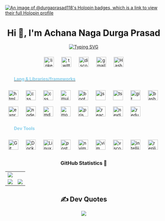 [![An image of @durgaprasad118's Holopin badges, which is a link to view their full Holopin profile](https://holopin.me/durgaprasad118)](https://holopin.io/@durgaprasad118)
<h1 align="center">Hi 👋, I'm Achana Naga Durga Prasad</h1>

<div align="center">

[![Typing SVG](https://readme-typing-svg.demolab.com?font=Fira+Code&weight=900&size=26&duration=3000&pause=500&color=FDFEFE&background=2A2E3425&center=true&vCenter=true&&lines=Full+Stack+Web+Developer)](https://git.io/typing-svg)
</div>
<p align="center">
  <a
    href="https://www.linkedin.com/in/dp1108/"
    target="_blank"
    ><img
      style="margin: 10px"
      src="https://skillicons.dev/icons?i=linkedin&theme=dark"
      alt="linkedin"
      height="32"
  /></a>
  <a
    href="https://twitter.com/durgaprasad_118"
    target="_blank"
    ><img
      style="margin: 10px"
      src="https://skillicons.dev/icons?i=twitter&theme=dark"
      alt="twitter"
      height="32"
  /></a>
  <a
    href="https://discord.gg/1027770464824741908"
    target="_blank"
    ><img
      style="margin: 10px"
      src="https://skillicons.dev/icons?i=discord&theme=dark"
      alt="discord"
      height="32"
  /></a>
<a
  href="mailto:durgaprasadachana1108@gmail.com"
  target="_blank"
  ><img
    style="margin: 10px"
    src="https://skillicons.dev/icons?i=gmail&theme=dark"
    alt="gmail"
    height="32"
/></a>
  <a href="https://hashnode.com/@durgaprasad1108" target="blank"  ><img src="https://cdn.hashnode.com/res/hashnode/image/upload/v1611902473383/CDyAuTy75.png?auto=compress" style="margin:10px" alt="Hashnode Profile" height="32" />
</p>

<h4 align="left" style="padding-Left:28px; color:skyblue">Lang & Libraries/frameworks</h4>
<p align="left">
  <a
    href="https://www.docker.com/"
    target="_blank"
    ><img
      style="margin: 10px"
      src="https://skillicons.dev/icons?i=html&theme=dark"
      alt="html"
      height="32"
  /></a>
  <a
    href="https://www.linux.org/"
    target="_blank"
    ><img
      style="margin: 10px"
      src="https://skillicons.dev/icons?i=css&theme=dark"
      alt="css"
      height="32"
  /></a>
   <a
    href="https://www.linux.org/"
    target="_blank"
    ><img
      style="margin: 10px"
      src="https://skillicons.dev/icons?i=tailwind&theme=dark"
      alt="css tailwind"
      height="32"
  /></a>
  <a
    href="https://www.linux.org/"
    target="_blank"
    ><img
      style="margin: 10px"
      src="https://skillicons.dev/icons?i=mui&theme=dark"
      alt="mui"
      height="32"
  /></a>
   <a
    href="https://www.linux.org/"
    target="_blank"
    ><img
      style="margin: 10px"
      src="https://skillicons.dev/icons?i=bootstrap&theme=dark"
      alt="bootstrap"
      height="32"
  /></a>
  <a
    href="https://www.linux.org/"
    target="_blank"
    ><img
      style="margin: 10px"
      src="https://skillicons.dev/icons?i=js&theme=dark"
      alt="js"
      height="32"
  /></a>
   <a
    href="https://www.linux.org/"
    target="_blank"
    ><img
      style="margin: 10px"
      src="https://skillicons.dev/icons?i=ts&theme=dark"
      alt="ts"
      height="32"
  /></a>
  <a
    href="https://www.linux.org/"
    target="_blank"
    ><img
      style="margin: 10px"
      src="https://skillicons.dev/icons?i=git&theme=dark"
      alt="git"
      height="32"
  /></a>
   <a
    href="https://www.linux.org/"
    target="_blank"
    ><img
      style="margin: 10px"
      src="https://skillicons.dev/icons?i=bash&theme=dark"
      alt="bash"
      height="32"
  /></a>
  <a
    href="https://www.linux.org/"
    target="_blank"
    ><img
      style="margin: 10px"
      src="https://skillicons.dev/icons?i=express&theme=dark"
      alt="express"
      height="32"
  /></a>
  <a
    href="https://www.linux.org/"
    target="_blank"
    ><img
      style="margin: 10px"
      src="https://skillicons.dev/icons?i=nodejs&theme=dark"
      alt="nodejs"
      height="32"
  /></a>
    <a
    href="https://www.linux.org/"
    target="_blank"
    ><img
      style="margin: 10px"
      src="https://skillicons.dev/icons?i=markdown&theme=dark"
      alt="md"
      height="32"
  /></a>
    <a
    href="https://www.linux.org/"
    target="_blank"
    ><img
      style="margin: 10px"
      src="https://skillicons.dev/icons?i=mongodb&theme=dark"
      alt="mongodb"
      height="32"
  /></a>
        <a
    href="https://www.linux.org/"
    target="_blank"
    ><img
      style="margin: 10px"
      src="https://skillicons.dev/icons?i=prisma&theme=dark"
      alt="prisma"
      height="32"
  /></a>
    <a
    href="https://www.linux.org/"
    target="_blank"
    ><img
      style="margin: 10px"
      src="https://skillicons.dev/icons?i=react&theme=dark"
      alt="react"
      height="32"
  /></a>
    <a
    href="https://www.linux.org/"
    target="_blank"
    ><img
      style="margin: 10px"
      src="https://skillicons.dev/icons?i=nextjs&theme=dark"
      alt="nextjs"
      height="32"
  /></a>
   <a
    href="https://www.linux.org/"
    target="_blank"
    ><img
      style="margin: 10px"
      src="https://skillicons.dev/icons?i=redux&theme=dark"
      alt="redux"
      height="32"
  /></a>
</p>

<h4 align="left" style="padding-Left:28px; color:skyblue">Dev Tools</h4>
<p align="left">
  <a
    href="https://github.com/"
    target="_blank"
    ><img
      style="margin: 10px"
      src="https://skillicons.dev/icons?i=github&theme=dark"
      alt="Git"
      height="32"
  /></a>
  <a
    href="https://www.docker.com/"
    target="_blank"
    ><img
      style="margin: 10px"
      src="https://skillicons.dev/icons?i=docker&theme=dark"
      alt="Docker"
      height="32"
  /></a>
  <a
    href="https://www.linux.org/"
    target="_blank"
    ><img
      style="margin: 10px"
      src="https://skillicons.dev/icons?i=linux&theme=dark"
      alt="Linux"
      height="32"
  /></a>
  <a
    href="https://www.linux.org/"
    target="_blank"
    ><img
      style="margin: 10px"
      src="https://skillicons.dev/icons?i=postman&theme=dark"
      alt="postman"
      height="32"
  /></a>
  <a
    href="https://www.linux.org/"
    target="_blank"
    ><img
      style="margin: 10px"
      src="https://skillicons.dev/icons?i=neovim&theme=dark"
      alt="nvim"
      height="32"
  /></a>
   <a
    href="https://www.linux.org/"
    target="_blank"
    ><img
      style="margin: 10px"
      src="https://skillicons.dev/icons?i=vim&theme=dark"
      alt="vim"
      height="32"
  /></a>
  <a
    href="https://www.linux.org/"
    target="_blank"
    ><img
      style="margin: 10px"
      src="https://skillicons.dev/icons?i=vscode&theme=dark"
      alt="vscode"
      height="32"
  /></a>
   <a
    href="https://www.linux.org/"
    target="_blank"
    ><img
      style="margin: 10px"
      src="https://skillicons.dev/icons?i=idea&theme=dark"
      alt="intellij idea"
      height="32"
  /></a>
  <a
    href="https://www.linux.org/"
    target="_blank"
    ><img
      style="margin: 10px"
      src="https://skillicons.dev/icons?i=replit&theme=dark"
      alt="replit"
      height="32"
  /></a>
</p>


<h3 align="center">GitHub Statistics 📃</h3>
<table>
	<tr>
		<td colspan = "2"><a href = "https://adithyask.com"><img src="https://github-readme-activity-graph.vercel.app/graph?username=durgaprasad118&bg_color=2e3440&hide_border=true&point=false&line=88c0d0&radius=8&area=true&area_color=88c0d0&title_color=ffffff&color=ffffff"></a></td>
	</tr>
	<tr>
		<td><a href="https://github.com/durgaprasad118"><img src="https://github-readme-streak-stats.herokuapp.com/?user=durgaprasad118&theme=nord"></a></td>
		<td><a href="https://github.com/durgaprasad118"><img src="http://github-profile-summary-cards.vercel.app/api/cards/profile-details?username=durgaprasad118&theme=nord_dark"></a></td>
	</tr>
	</table>


<div align='center'>
   <h2> ✍️ Dev Quotes </h2>  
   <img src='https://quotes-github-readme.vercel.app/api?type=horizontal&theme=radical'> <br/>
</div>

